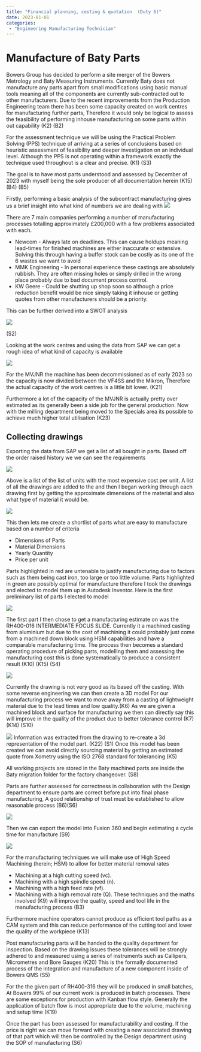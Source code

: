 ```yaml
---
title: "Financial planning, costing & quotation  (Duty 6)"
date: 2023-01-01
categories:
 - "Engineering Manufacturing Technician"
---
```



# Manufacture of Baty Parts

Bowers Group has decided to perform a site merger of the Bowers Metrology and Baty Measuring Instruments. Currently Baty does not manufacture any parts apart from small modifications using basic manual tools meaning all of the components are currently sub-contracted out to other manufacturers. Due to the recent improvements from the Production Engineering team there has been some capacity created on work centres for manufacturing further parts, Therefore it would only be logical to assess the feasibility of performing inhouse manufacturing on some parts within out capability  (K2) (B2)

For the assessment technique we will be using the Practical Problem Solving (PPS) technique of arriving at a series of conclusions based on heuristic assessment of feasibility and deeper investigation on an individual level. Although the PPS is not operating within a framework exactly the technique used throughout is a clear and precise. (K1) (S3)

The goal is to have most parts understood and assessed by December of 2023 with myself being the sole producer of all documentation herein (K15) (B4) (B5)

Firstly, performing a basic analysis of the subcontract manufacturing gives us a brief insight into what kind of numbers we are dealing with
![](https://i.imgur.com/h0CFWwo.png)

There are 7 main companies performing a number of manufacturing processes totalling approximately £200,000 with a few problems associated with each.
- Newcom - Always late on deadlines. This can cause holdups meaning lead-times for finished machines are either inaccurate or extensive. Solving this through having a buffer stock can be costly as its one of the 6 wastes we want to avoid
- MMK Engineering - In personal experience these castings are absolutely rubbish. They are often missing holes or simply drilled in the wrong place probably due to bad document process control.
- KW Geere - Could be shutting up shop soon so although a price reduction benefit would be nice simply taking it inhouse or getting quotes from other manufacturers should be a priority.


This can be further derived into a SWOT analysis

![](https://i.imgur.com/NFtrljm.png)

(S2)



Looking at the work centres and using the data from SAP we can get a rough idea of what kind of capacity is available 

![](https://i.imgur.com/xPReyFt.png)

For the MVJNR the machine has been decommissioned as of early 2023 so the capacity is now divided between the VF4SS and the Mikron, Therefore the actual capacity of the work centres is a little bit lower. (K21) 

Furthermore a lot of the capacity of the MVJNR is actually pretty over estimated as its generally been a side job for the general production. Now with the milling department being moved to the Specials area its possible to achieve much higher total utilisation (K23)

## Collecting drawings
Exporting the data from SAP we get a list of all bought in parts. Based off the order raised history we we can see the requirements 

![](https://i.imgur.com/XmTIivk.png)

Above is a list of the list of units with the most expensive cost per unit. A list of all the drawings are added to the and then I began working through each drawing first by getting the approximate dimensions of the material and also what type of material it would be.

![](https://i.imgur.com/AyqK9Zj.png)

This then lets me create a shortlist of parts what are easy to manufacture based on a number of criteria
- Dimensions of Parts
- Material Dimensions
- Yearly Quantity
- Price per unit

Parts highlighted in red are untenable to justify manufacturing due to factors such as them being cast iron, too large or too little volume. 
Parts highlighted in green are possibly optimal for manufacture therefore I took the drawings and elected to model them up in Autodesk Inventor. Here is the first preliminary list of parts I elected to model 

![](https://i.imgur.com/y8hUv2U.png)

The first part I then chose to get a manufacturing estimate on was the RH400-016 INTERMEDIATE FOCUS SLIDE. Currently it a machined casting from aluminium but due to the cost of machining it could probably just come from a machined down block using HSM capabilities and have a comparable manufacturing time.
The process then becomes a standard operating procedure of picking parts, modelling them and assessing the manufacturing cost this is done systematically to produce a consistent result (K10) (K15) (S4)

![](https://i.imgur.com/dY3Kk7l.png)

Currently the drawing is not very good as its based off the casting. With some reverse engineering we can then create a 3D model 
For our manufacturing process we want to move away from a casting of lightweight material due to the lead times and low quality.(K6)
As we are given a machined block and surface for manufacturing we then can directly say this will improve in the quality of the product due to better tolerance control (K7) (K14) (S10)

![](https://i.imgur.com/EM2sHyd.png)
Information was extracted from the drawing to re-create a 3d representation of the model part. (K22) (S1)
Once this model has been created we can avoid directly sourcing material by getting an estimated quote from Xometry using the ISO 2768 standard for tolerancing (K5)

All working projects are stored in the Baty machined parts are inside the Baty migration folder for the factory changeover. (S8)

Parts are further assessed for correctness in collaboration with the Design department to ensure parts are correct before put into final phase manufacturing, A good relationship of trust must be established to allow reasonable process (B6)(S6)


![](https://i.imgur.com/H6WUPHi.png)

Then we can export the model into Fusion 360 and begin estimating a cycle time for manufacture (S9)

![](https://i.imgur.com/52GfnVm.png)

For the manufacturing techniques we will make use of High Speed Machining (herein; HSM) to allow for better material removal rates
- Machining at a high cutting speed (vc).
- Machining with a high spindle speed (n).
- Machining with a high feed rate (vf).
- Machining with a high removal rate (Q).
These techniques and the maths involved (K9) will improve the quality, speed and tool life in the manufacturing process (B3)

Furthermore machine operators cannot produce as efficient tool paths as a CAM system and this can reduce performance of the cutting tool and lower the quality of the workpiece (K13)

Post manufacturing parts will be handed to the quality department for inspection. Based on the drawing issues these tolerances will be strongly adhered to and measured using a series of instruments such as Callipers,  Micrometres and Bore Gauges (K20) This is the formally documented process of the integration and manufacture of a new component inside of Bowers QMS (S5)

For the the given part of RH400-316 they will be produced in small batches, At Bowers 99% of our current work is produced in batch processes. There are some exceptions for production with Kanban flow style. 
Generally the application of batch flow is most appropriate due to the volume, machining and setup time (K19)


Once the part has been assessed for manufacturability and costing. If the price is right we can move forward with creating a new associated drawing of that part which will then be controlled by the Design department using the SOP of manufacturing (S6)
